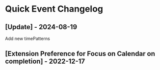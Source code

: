 # Quick Event Changelog

## [Update] - 2024-08-19
Add new timePatterns

## [Extension Preference for Focus on Calendar on completion] - 2022-12-17
